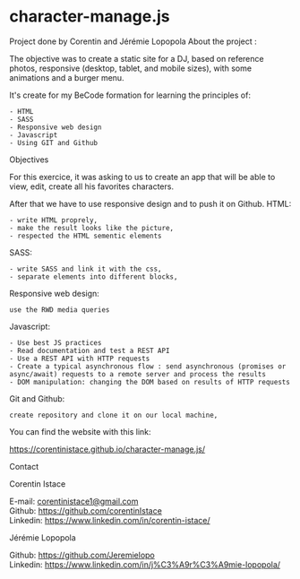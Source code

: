 # character-manage.js

Project done by Corentin and Jérémie Lopopola
About the project :

The objective was to create a static site for a DJ, based on reference photos, responsive (desktop, tablet, and mobile sizes), with some animations and a burger menu.

It's create for my BeCode formation for learning the principles of:

    - HTML
    - SASS
    - Responsive web design
    - Javascript
    - Using GIT and Github

Objectives

For this exercice, it was asking to us to create an app that will be able to view, edit, create all his favorites characters.

After that we have to use responsive design and to push it on Github.
HTML:

    - write HTML proprely,
    - make the result looks like the picture,
    - respected the HTML sementic elements

SASS:

    - write SASS and link it with the css,
    - separate elements into different blocks,

Responsive web design:

    use the RWD media queries

Javascript: 

    
    - Use best JS practices
    - Read documentation and test a REST API
    - Use a REST API with HTTP requests
    - Create a typical asynchronous flow : send asynchronous (promises or async/await) requests to a remote server and process the results
    - DOM manipulation: changing the DOM based on results of HTTP requests


Git and Github:

    create repository and clone it on our local machine,


You can find the website with this link:

https://corentinistace.github.io/character-manage.js/  


Contact

Corentin Istace

E-mail: corentinistace1@gmail.com  
Github: https://github.com/corentinIstace  
Linkedin: https://www.linkedin.com/in/corentin-istace/  

Jérémie Lopopola 

Github: https://github.com/Jeremielopo  
Linkedin: https://www.linkedin.com/in/j%C3%A9r%C3%A9mie-lopopola/  
